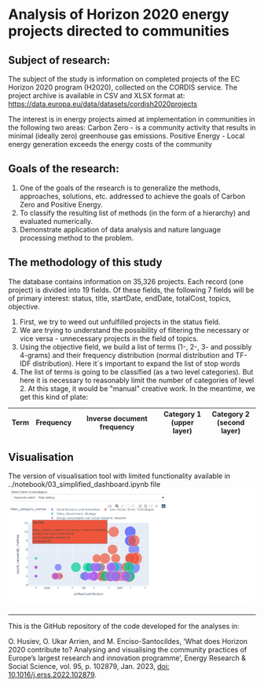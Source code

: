 # Analysis of Horizon 2020 energy projects directed to communities

## Subject of research:
The subject of the study is information on completed projects of the EC Horizon 2020 program (H2020), collected on the CORDIS service. 
The project archive is available in CSV and XLSX format at: https://data.europa.eu/data/datasets/cordish2020projects

The interest is in energy projects aimed at implementation in communities in the following two areas:
Carbon Zero - is a community activity that results in minimal (ideally zero) greenhouse gas emissions.
Positive Energy - Local energy generation exceeds the energy costs of the community

## Goals of the research:
1.	One of the goals of the research is to generalize the methods, approaches, solutions, etc. addressed to achieve the goals of Carbon Zero and Positive Energy. 
2.	To classify the resulting list of methods (in the form of a hierarchy) and evaluated numerically.
3.	Demonstrate application of data analysis and nature language processing method to the problem.

## The methodology of this study
The database contains information on 35,326 projects. Each record (one project) is divided into 19 fields. Of these fields, the following 7 fields will be of primary interest: status, title, startDate, endDate, totalCost, topics, objective.
1.	First, we try to weed out unfulfilled projects in the status field.
2.	We are trying to understand the possibility of filtering the necessary or vice versa - unnecessary projects in the field of topics.
3.	Using the objective field, we build a list of terms (1-, 2-, 3- and possibly 4-grams) and their frequency distribution (normal distribution and TF-IDF distribution). Here it´s important to expand the list of stop words
4.	The list of terms is going to be classified (as a two level categories). But here it is necessary to reasonably limit the number of categories of level 2. At this stage, it would be "manual" creative work. In the meantime, we get this kind of plate:

| Term |	Frequency |	Inverse document frequency|	Category 1 <br /> (upper layer)	| Category 2 <br /> (second layer) |
| :----: | :--------------------: | :------------------: | :--------------------------------: | :-------------------------------: |			

## Visualisation 
The version of visualisation tool with limited functionality available in ../notebook/03_simplified_dashboard.ipynb file
![newplot2](https://github.com/ohusiev/enercomm_h2020_categorisation/blob/1c8b19f40546a1e7d0ec7faf77e6c0dd09c3d25f/docs/newplot1.png)

---

This is the GitHub repository of the code developed for the analyses in:

O. Husiev, O. Ukar Arrien, and M. Enciso-Santocildes, ‘What does Horizon 2020 contribute to? Analysing and visualising the community practices of Europe’s largest research and innovation programme’, Energy Research & Social Science, vol. 95, p. 102879, Jan. 2023, [doi: 10.1016/j.erss.2022.102879](https://doi.org/10.1016/j.erss.2022.102879).
